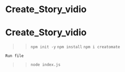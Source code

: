 ﻿# Create_Story_vidio

# Create_Story_vidio

>>`npm init -y`
>>`npm install`
>>`npm i creatomate`

` Run file `
>> `node index.js `
